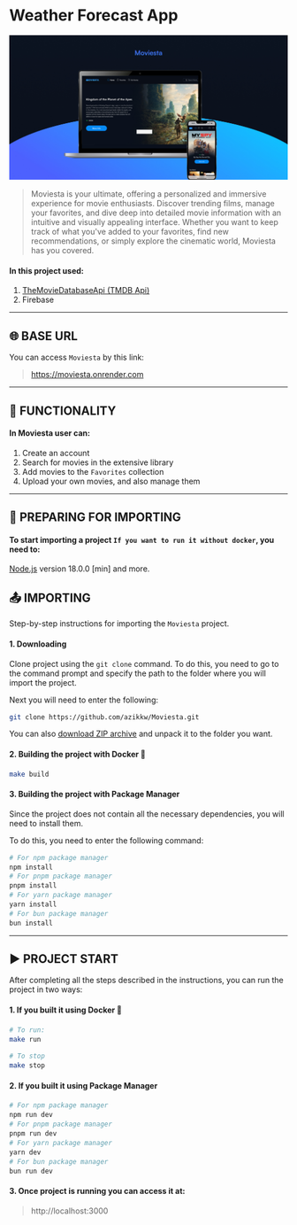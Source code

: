# Weather Forecast App

![Banner](/readme/banner.jpg)

> Moviesta is your ultimate, offering a personalized and immersive experience for movie enthusiasts. Discover trending films, manage your favorites, and dive deep into detailed movie information with an intuitive and visually appealing interface. Whether you want to keep track of what you've added to your favorites, find new recommendations, or simply explore the cinematic world, Moviesta has you covered.

#### In this project used:
1. [TheMovieDatabaseApi (TMDB Api)](https://developer.themoviedb.org/reference/intro/getting-started)
2. Firebase

---

## 🌐 BASE URL
You can access `Moviesta` by this link:
> https://moviesta.onrender.com

---

## 📱 FUNCTIONALITY
#### In Moviesta user can:
1. Create an account
2. Search for movies in the extensive library
3. Add movies to the `Favorites` collection
4. Upload your own movies, and also manage them

---

## 📝 PREPARING FOR IMPORTING
#### To start importing a project `If you want to run it without docker`, you need to:
[Node.js](https://nodejs.org/en) version 18.0.0 [min] and more.

## 📤 IMPORTING
Step-by-step instructions for importing the `Moviesta` project.

#### 1. Downloading

Clone project using the `git clone` command. To do this, you need to go to the command prompt and specify the path to the folder where you will import the project.

Next you will need to enter the following:
```bash
git clone https://github.com/azikkw/Moviesta.git
```

You can also [download ZIP archive](https://github.com/azikkw/Moviesta/archive/refs/heads/main.zip) and unpack it to the folder you want.

#### 2. Building the project with Docker 🐋
```bash
make build
```

#### 3. Building the project with Package Manager
Since the project does not contain all the necessary dependencies, you will need to install them.

To do this, you need to enter the following command:
```bash
# For npm package manager
npm install
# For pnpm package manager
pnpm install
# For yarn package manager
yarn install
# For bun package manager
bun install
```

---

## ▶️ PROJECT START

After completing all the steps described in the instructions, you can run the project in two ways:

#### 1. If you built it using Docker 🐋
```bash
# To run:
make run
```
```bash
# To stop
make stop
```

#### 2. If you built it using Package Manager
```bash
# For npm package manager
npm run dev
# For pnpm package manager
pnpm run dev
# For yarn package manager
yarn dev
# For bun package manager
bun run dev
```

#### 3. Once project is running you can access it at:
> http://localhost:3000
